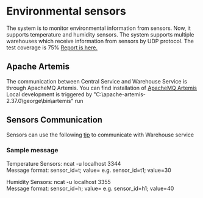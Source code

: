 # Environmental sensors
The system is to monitor environmental information from sensors. Now, it supports temperature and humidity sensors.
The system supports multiple warehouses which receive information from sensors by UDP protocol.
The test coverage is 75% <a href="https://htmlpreview.github.io/?https://github.com/georgefungkp/Sensor/blob/main/TestConverageReport/index.html"> Report is here.</a>

<h2>Apache Artemis</h2>
The communication between Central Service and Warehouse Service is through ApacheMQ Artemis. You can find installation of <a href="https://activemq.apache.org/components/artemis/download/ApacheMQ"> ApacheMQ Artemis </a>
Local development is triggered by  
"C:\apache-artemis-2.37.0\george\bin\artemis" run

<h2> Sensors Communication</h2>

Sensors can use the following <a href="https://help.ubidots.com/en/articles/937233-sending-tcp-udp-packets-using-netcat#test-your-netcat-understanding-as-a-client-server"> tip</a> to communicate with Warehouse service

<h3> Sample message </h3>
Temperature Sensors: ncat -u localhost 3344<br>
Message format: sensor_id=t<int value>; value=<int value> e.g. sensor_id=t1; value=30

Humidity Sensors: ncat -u localhost 3355<br>
Message format: sensor_id=h<int value>; value=<int value> e.g. sensor_id=h1; value=40



